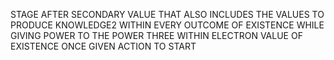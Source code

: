 STAGE AFTER SECONDARY VALUE THAT ALSO INCLUDES THE VALUES TO PRODUCE KNOWLEDGE2 WITHIN EVERY OUTCOME OF EXISTENCE WHILE GIVING POWER TO THE POWER THREE WITHIN ELECTRON VALUE OF EXISTENCE ONCE GIVEN ACTION TO START
